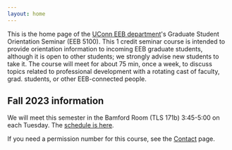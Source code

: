 ```yaml
---
layout: home
---
```

This is the home page of the [UConn EEB department](https://eeb.uconn.edu)'s Graduate Student Orientation Seminar (EEB 5100). This 1 credit seminar course is intended to provide orientation information to incoming EEB graduate students, although it is open to other students; we strongly advise new students to take it. The course will meet for about 75 min, once a week, to discuss topics related to professional development with a rotating cast of faculty, grad. students, or other EEB-connected people.

## Fall 2023 information

We will meet this semester in the Bamford Room (TLS 171b) 3:45-5:00 on each Tuesday. The [schedule is here](schedule).

If you need a permission number for this course, see the [Contact](contact-info) page.

